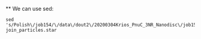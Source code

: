 ** We can use sed:

```
sed 's/Polish\/job154/\/data\/dout2\/20200304Krios_PnuC_3NR_Nanodisc\/job154/' join_particles.star
```
